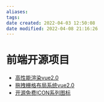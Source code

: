```yaml
---
aliases: 
tags: 
date created: 2022-04-03 12:50:08
date modified: 2022-04-08 21:16:26
---
```


# 前端开源项目

- [高性能渲染vue2.0](http://www.umyui.com/)
- [拖拽栅格布局系统vue2.0](https://jbaysolutions.github.io/vue-grid-layout/zh/)
- [开源免费ICON系列图标](https://iconpark.oceanengine.com/home)
